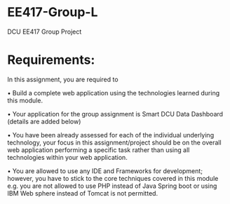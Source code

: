 # EE417-Group-L
DCU EE417 Group Project

# Requirements:

In this assignment, you are required to

• Build a complete web application using the technologies learned during this module.

• Your application for the group assignment is Smart DCU Data Dashboard (details are
added below)

• You have been already assessed for each of the individual underlying technology, your
focus in this assignment/project should be on the overall web application performing a
specific task rather than using all technologies within your web application.

• You are allowed to use any IDE and Frameworks for development; however, you have
to stick to the core techniques covered in this module e.g. you are not allowed to use
PHP instead of Java Spring boot or using IBM Web sphere instead of Tomcat is not
permitted.
